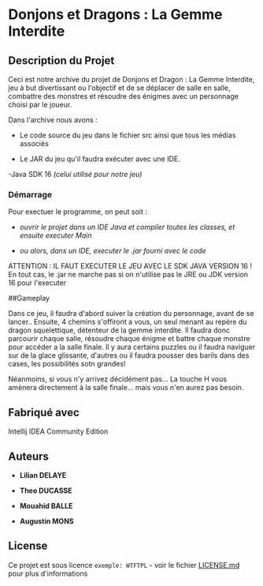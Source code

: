 # Donjons et Dragons : La Gemme Interdite

## Description du Projet

Ceci est notre archive du projet de Donjons et Dragon : La Gemme Interdite, jeu à but divertissant ou l'objectif et de se déplacer de salle en salle, combattre
des monstres et résoudre des énigmes avec un personnage choisi par le joueur.

Dans l'archive nous avons : 
- Le code source du jeu dans le fichier src ainsi que tous les médias associés

- Le JAR du jeu qu'il faudra exécuter avec une IDE.

-Java SDK 16 _(celui utilisé pour notre jeu)_


### Démarrage

Pour exectuer le programme, on peut soit :

- _ouvrir le projet dans un IDE Java et compiler toutes les classes, et ensuite executer Main_

- _ou alors, dans un IDE, executer le .jar fourni avec le code_

ATTENTION : IL FAUT EXECUTER LE JEU AVEC LE SDK JAVA VERSION 16 ! En tout cas, le .jar ne marche pas si on n'utilise pas le JRE ou JDK version 16 pour l'executer


##Gameplay

Dans ce jeu, il faudra d'abord suiver la création du personnage, avant de se lancer.. Ensuite, 4 chemins s'offiront a vous, un seul menant au repère du dragon
squelettique, détenteur de la gemme interdite. Il faudra donc parcourir chaque salle, résoudre chaque énigme et battre chaque monstre pour accéder a la salle finale.
Il y aura certains puzzles ou il faudra naviguer sur de la glace glissante, d'autres ou il faudra pousser des barils dans des cases, les possibilités sotn grandes!

Néanmoins, si vous n'y arrivez décidément pas... La touche H vous amènera directement à la salle finale... mais vous n'en aurez pas besoin.


## Fabriqué avec

Intellij IDEA Community Edition



## Auteurs

* **Lilian DELAYE** 

* **Theo DUCASSE**
* **Mouahid BALLE**
* **Augustin MONS**

## License

Ce projet est sous licence ``exemple: WTFTPL`` - voir le fichier [LICENSE.md](LICENSE.md) pour plus d'informations

